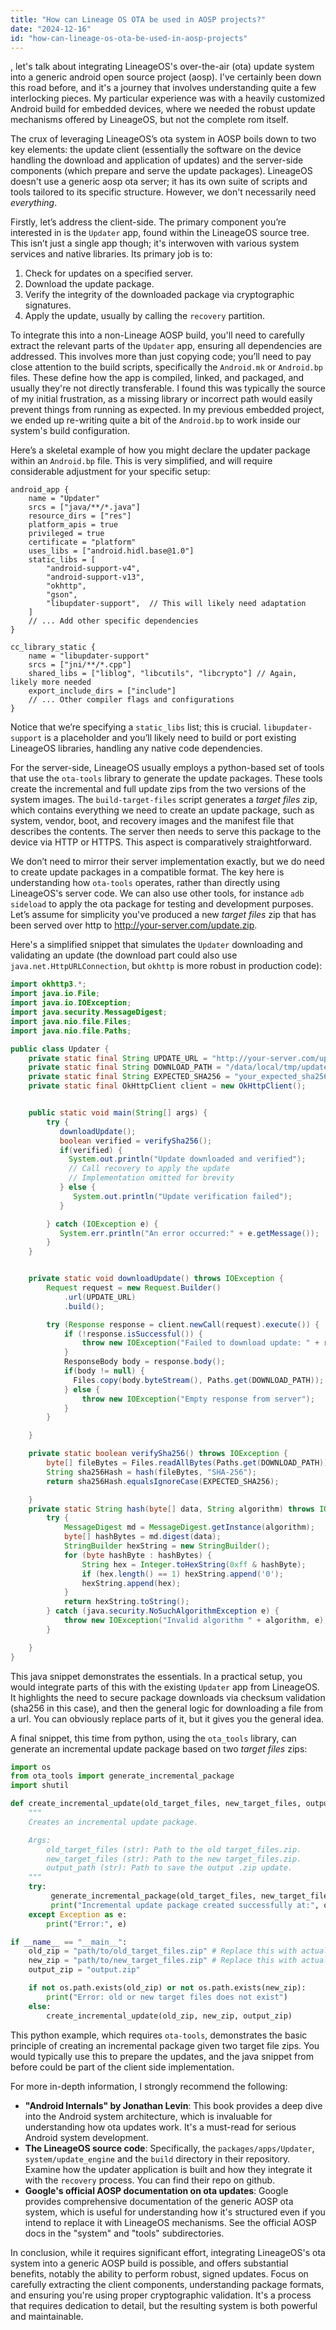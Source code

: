 ```yaml
---
title: "How can Lineage OS OTA be used in AOSP projects?"
date: "2024-12-16"
id: "how-can-lineage-os-ota-be-used-in-aosp-projects"
---
```


, let's talk about integrating LineageOS's over-the-air (ota) update system into a generic android open source project (aosp). I've certainly been down this road before, and it's a journey that involves understanding quite a few interlocking pieces. My particular experience was with a heavily customized Android build for embedded devices, where we needed the robust update mechanisms offered by LineageOS, but not the complete rom itself.

The crux of leveraging LineageOS’s ota system in AOSP boils down to two key elements: the update client (essentially the software on the device handling the download and application of updates) and the server-side components (which prepare and serve the update packages). LineageOS doesn't use a generic aosp ota server; it has its own suite of scripts and tools tailored to its specific structure. However, we don't necessarily need *everything*.

Firstly, let’s address the client-side. The primary component you’re interested in is the `Updater` app, found within the LineageOS source tree. This isn’t just a single app though; it's interwoven with various system services and native libraries. Its primary job is to:

1.  Check for updates on a specified server.
2.  Download the update package.
3.  Verify the integrity of the downloaded package via cryptographic signatures.
4.  Apply the update, usually by calling the `recovery` partition.

To integrate this into a non-Lineage AOSP build, you'll need to carefully extract the relevant parts of the `Updater` app, ensuring all dependencies are addressed. This involves more than just copying code; you’ll need to pay close attention to the build scripts, specifically the `Android.mk` or `Android.bp` files. These define how the app is compiled, linked, and packaged, and usually they're not directly transferable. I found this was typically the source of my initial frustration, as a missing library or incorrect path would easily prevent things from running as expected. In my previous embedded project, we ended up re-writing quite a bit of the `Android.bp` to work inside our system's build configuration.

Here’s a skeletal example of how you might declare the updater package within an `Android.bp` file. This is very simplified, and will require considerable adjustment for your specific setup:

```
android_app {
    name = "Updater"
    srcs = ["java/**/*.java"]
    resource_dirs = ["res"]
    platform_apis = true
    privileged = true
    certificate = "platform"
    uses_libs = ["android.hidl.base@1.0"]
    static_libs = [
        "android-support-v4",
        "android-support-v13",
        "okhttp",
        "gson",
        "libupdater-support",  // This will likely need adaptation
    ]
    // ... Add other specific dependencies
}

cc_library_static {
    name = "libupdater-support"
    srcs = ["jni/**/*.cpp"]
    shared_libs = ["liblog", "libcutils", "libcrypto"] // Again, likely more needed
    export_include_dirs = ["include"]
    // ... Other compiler flags and configurations
}

```

Notice that we’re specifying a `static_libs` list; this is crucial. `libupdater-support` is a placeholder and you’ll likely need to build or port existing LineageOS libraries, handling any native code dependencies.

For the server-side, LineageOS usually employs a python-based set of tools that use the `ota-tools` library to generate the update packages. These tools create the incremental and full update zips from the two versions of the system images. The `build-target-files` script generates a *target files* zip, which contains everything we need to create an update package, such as system, vendor, boot, and recovery images and the manifest file that describes the contents. The server then needs to serve this package to the device via HTTP or HTTPS. This aspect is comparatively straightforward.

We don’t need to mirror their server implementation exactly, but we do need to create update packages in a compatible format. The key here is understanding how `ota-tools` operates, rather than directly using LineageOS's server code. We can also use other tools, for instance `adb sideload` to apply the ota package for testing and development purposes. Let’s assume for simplicity you've produced a new *target files* zip that has been served over http to http://your-server.com/update.zip.

Here's a simplified snippet that simulates the `Updater` downloading and validating an update (the download part could also use `java.net.HttpURLConnection`, but `okhttp` is more robust in production code):

```java
import okhttp3.*;
import java.io.File;
import java.io.IOException;
import java.security.MessageDigest;
import java.nio.file.Files;
import java.nio.file.Paths;

public class Updater {
    private static final String UPDATE_URL = "http://your-server.com/update.zip";
    private static final String DOWNLOAD_PATH = "/data/local/tmp/update.zip";
    private static final String EXPECTED_SHA256 = "your_expected_sha256_hash"; // Replace this
    private static final OkHttpClient client = new OkHttpClient();


    public static void main(String[] args) {
        try {
           downloadUpdate();
           boolean verified = verifySha256();
           if(verified) {
             System.out.println("Update downloaded and verified");
             // Call recovery to apply the update
             // Implementation omitted for brevity
           } else {
              System.out.println("Update verification failed");
           }

        } catch (IOException e) {
           System.err.println("An error occurred:" + e.getMessage());
        }
    }


    private static void downloadUpdate() throws IOException {
        Request request = new Request.Builder()
            .url(UPDATE_URL)
            .build();

        try (Response response = client.newCall(request).execute()) {
            if (!response.isSuccessful()) {
                throw new IOException("Failed to download update: " + response);
            }
            ResponseBody body = response.body();
            if(body != null) {
              Files.copy(body.byteStream(), Paths.get(DOWNLOAD_PATH));
            } else {
                throw new IOException("Empty response from server");
            }
        }

    }

    private static boolean verifySha256() throws IOException {
        byte[] fileBytes = Files.readAllBytes(Paths.get(DOWNLOAD_PATH));
        String sha256Hash = hash(fileBytes, "SHA-256");
        return sha256Hash.equalsIgnoreCase(EXPECTED_SHA256);

    }
    private static String hash(byte[] data, String algorithm) throws IOException {
        try {
            MessageDigest md = MessageDigest.getInstance(algorithm);
            byte[] hashBytes = md.digest(data);
            StringBuilder hexString = new StringBuilder();
            for (byte hashByte : hashBytes) {
                String hex = Integer.toHexString(0xff & hashByte);
                if (hex.length() == 1) hexString.append('0');
                hexString.append(hex);
            }
            return hexString.toString();
        } catch (java.security.NoSuchAlgorithmException e) {
            throw new IOException("Invalid algorithm " + algorithm, e);
        }

    }
}

```

This java snippet demonstrates the essentials. In a practical setup, you would integrate parts of this with the existing `Updater` app from LineageOS. It highlights the need to secure package downloads via checksum validation (sha256 in this case), and then the general logic for downloading a file from a url. You can obviously replace parts of it, but it gives you the general idea.

A final snippet, this time from python, using the `ota_tools` library, can generate an incremental update package based on two *target files* zips:

```python
import os
from ota_tools import generate_incremental_package
import shutil

def create_incremental_update(old_target_files, new_target_files, output_path):
    """
    Creates an incremental update package.

    Args:
        old_target_files (str): Path to the old target_files.zip.
        new_target_files (str): Path to the new target_files.zip.
        output_path (str): Path to save the output .zip update.
    """
    try:
         generate_incremental_package(old_target_files, new_target_files, output_path)
         print("Incremental update package created successfully at:", output_path)
    except Exception as e:
        print("Error:", e)

if __name__ == "__main__":
    old_zip = "path/to/old_target_files.zip" # Replace this with actual path
    new_zip = "path/to/new_target_files.zip" # Replace this with actual path
    output_zip = "output.zip"

    if not os.path.exists(old_zip) or not os.path.exists(new_zip):
        print("Error: old or new target files does not exist")
    else:
        create_incremental_update(old_zip, new_zip, output_zip)

```

This python example, which requires `ota-tools`, demonstrates the basic principle of creating an incremental package given two target file zips. You would typically use this to prepare the updates, and the java snippet from before could be part of the client side implementation.

For more in-depth information, I strongly recommend the following:

*   **"Android Internals" by Jonathan Levin**: This book provides a deep dive into the Android system architecture, which is invaluable for understanding how ota updates work. It's a must-read for serious Android system development.
*   **The LineageOS source code**: Specifically, the `packages/apps/Updater`, `system/update_engine` and the `build` directory in their repository.  Examine how the updater application is built and how they integrate it with the `recovery` process. You can find their repo on github.
*   **Google's official AOSP documentation on ota updates**: Google provides comprehensive documentation of the generic AOSP ota system, which is useful for understanding how it's structured even if you intend to replace it with LineageOS mechanisms. See the official AOSP docs in the "system" and "tools" subdirectories.

In conclusion, while it requires significant effort, integrating LineageOS's ota system into a generic AOSP build is possible, and offers substantial benefits, notably the ability to perform robust, signed updates. Focus on carefully extracting the client components, understanding package formats, and ensuring you're using proper cryptographic validation. It's a process that requires dedication to detail, but the resulting system is both powerful and maintainable.

